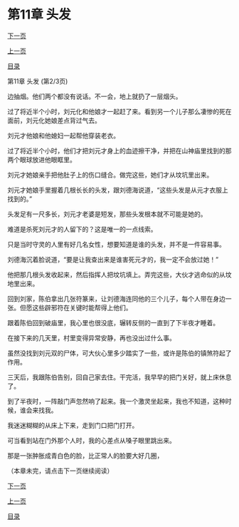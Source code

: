 <h1>第11章   头发</h1>
            <div><p><a href="./32_%E7%AC%AC11%E7%AB%A0_%E5%A4%B4%E5%8F%91.md">下一页</a></p><p><a href="./30_%E7%AC%AC11%E7%AB%A0_%E5%A4%B4%E5%8F%91.md">上一页</a></p><p><a href="../">目录</a></p></div>
            <div><p>第11章   头发 (第2/3页)</p><p>边抽烟。他们两个都没有说话。不一会，地上就扔了一层烟头。</p><p>过了将近半个小时，刘元化和他娘才一起赶了来。看到另一个儿子那么凄惨的死在面前，刘元化她娘差点背过气去。</p><p>刘元才他娘和他媳妇一起帮他穿装老衣。</p><p>过了将近半个小时，他们才把刘元才身上的血迹擦干净，并把在山神庙里找到的那两个眼球放进他眼眶里。</p><p>刘元才她娘亲手把他肚子上的伤口缝合。做完这些，她们才从坟坑里出来。</p><p>刘元才她娘手里握着几根长长的头发，跟刘德海说道，“这些头发是从元才衣服上找到的。”</p><p>头发足有一尺多长，刘元才老婆是短发，那些头发根本就不可能是她的。</p><p>难道是杀死刘元才的人留下的？这是唯一的一点线索。</p><p>只是当时守灵的人里有好几名女性，想要知道是谁的头发，并不是一件容易事。</p><p>刘德海沉着脸说道，“要是让我查出来是谁害死元才的，我一定不会放过她！”</p><p>他把那几根头发收起来，然后指挥人把坟坑填上。弄完这些，大伙才逃命似的从坟地里出来。</p><p>回到刘家，陈伯拿出几张符篆来，让刘德海连同他的三个儿子，每个人带在身边一张。但愿这些辟邪符在关键时能帮得上他们。</p><p>跟着陈伯回到破庙里，我心里也很没底，辗转反侧的一直到了下半夜才睡着。</p><p>在接下来的几天里，村里变得异常安静，再也没出过什么事。</p><p>虽然没找到刘元双的尸体，可大伙心里多少踏实了一些，或许是陈伯的镇煞符起了作用。</p><p>三天后，我跟陈伯告别，回自己家去住。干完活，我早早的把门关好，就上床休息了。</p><p>到了半夜时，一阵敲门声忽然响了起来。我一个激灵坐起来，我也不知道，这种时候，谁会来找我。</p><p>我迷迷糊糊的从床上下来，走到门口把门打开。</p><p>可当看到站在门外那个人时，我的心差点从嗓子眼里跳出来。</p><p>那是一张肿胀成青白色的脸，比正常人的脸要大好几圈，</p><p>（本章未完，请点击下一页继续阅读）</p></div>
            <div><p><a href="./32_%E7%AC%AC11%E7%AB%A0_%E5%A4%B4%E5%8F%91.md">下一页</a></p><p><a href="./30_%E7%AC%AC11%E7%AB%A0_%E5%A4%B4%E5%8F%91.md">上一页</a></p><p><a href="../">目录</a></p></div>